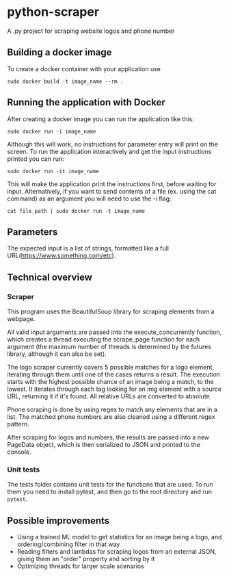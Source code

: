 # python-scraper
A .py project for scraping website logos and phone number

## Building a docker image
To create a docker container with your application use 
```
sudo docker build -t image_name --rm .
```

## Running the application with Docker
After creating a docker image you can run the application like this:
```
sudo docker run -i image_name
```
Although this will work, no instructions for parameter entry will print on the screen.
To run the application interactively and get the input instructions printed you can run:
```
sudo docker run -it image_name
```

This will make the application print the instructions first, before waiting for input.
Alternatively, if you want to send contents of a file (ex. using the cat command) as an argument you will need to use the -i flag:
```
cat file_path | sudo docker run -t image_name
```

## Parameters
The expected input is a list of strings, formatted like a full URL(https://www.something.com/etc).

## Technical overview

### Scraper
This program uses the BeautifulSoup library for scraping elements from a webpage.

All valid input arguments are passed into the execute_concurrently function, which creates a thread executing the scrape_page function for each argument (the maximum number of threads is determined by the futures library, although it can also be set).

The logo scraper currently covers 5 possible matches for a logo element, iterating through them until one of the cases returns a result.
The execution starts with the highest possible chance of an image being a match, to the lowest.
It iterates through each tag looking for an img element with a source URL, returning it if it's found.
All relative URLs are converted to absolute.

Phone scraping is done by using regex to match any elements that are in a list.
The matched phone numbers are also cleaned using a different regex pattern.

After scraping for logos and numbers, the results are passed into a new PageData object, which is then serialized to JSON and printed to the console.

### Unit tests
The tests folder contains unit tests for the functions that are used.
To run them you need to install pytest, and then go to the root directory and run `pytest`.

## Possible improvements
* Using a trained ML model to get statistics for an image being a logo, and ordering/combining filter in that way
* Reading filters and lambdas for scraping logos from an external JSON, giving them an "order" property and sorting by it
* Optimizing threads for larger scale scenarios

